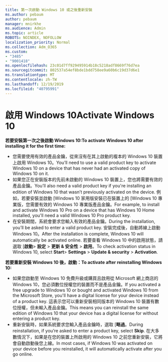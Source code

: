 ```yaml
---
title: 第一次啟動 Windows 10 或之後重新安裝
ms.author: pebaum
author: pebaum
manager: mnirkhe
ms.audience: Admin
ms.topic: article
ROBOTS: NOINDEX, NOFOLLOW
localization_priority: Normal
ms.collection: Adm_O365
ms.custom:
- "3485"
- "9001418"
ms.openlocfilehash: 23c01d7ff929495914b18c5218adf8669f76d7ea
ms.sourcegitcommit: 802537a54ef8bde1bdd758ee9a60b6c19d37d6e1
ms.translationtype: MT
ms.contentlocale: zh-TW
ms.lasthandoff: 12/19/2019
ms.locfileid: "40795991"
---
```

# <a name="activate-windows-10"></a><span data-ttu-id="3ecd9-102">啟用 Windows 10</span><span class="sxs-lookup"><span data-stu-id="3ecd9-102">Activate Windows 10</span></span>

<span data-ttu-id="3ecd9-103">**若要安裝第一次之後啟動 Windows 10:**</span><span class="sxs-lookup"><span data-stu-id="3ecd9-103">**To activate Windows 10 after installing it for the first time:**</span></span>

- <span data-ttu-id="3ecd9-104">您需要使用有效的產品金鑰，從來沒有在其上啟動的複本的 Windows 10 裝置上啟用 Windows 10。</span><span class="sxs-lookup"><span data-stu-id="3ecd9-104">You’ll need to use a valid product key to activate Windows 10 on a device that has never had an activated copy of Windows 10 on it.</span></span>
- <span data-ttu-id="3ecd9-105">如果您正在安裝版本的先前未啟動的 Windows 10 裝置上，您也將需要有效的產品金鑰。</span><span class="sxs-lookup"><span data-stu-id="3ecd9-105">You’ll also need a valid product key if you're installing an edition of Windows 10 that wasn’t previously activated on the device.</span></span> <span data-ttu-id="3ecd9-106">例如，若要安裝並啟動 [Windows 10 家用版安裝已在裝置上的 [Windows 10 專業版，您需要有效的 Windows 10 專業版產品金鑰。</span><span class="sxs-lookup"><span data-stu-id="3ecd9-106">For example, to install and activate Windows 10 Pro on a device that has Windows 10 Home installed, you'll need a valid Windows 10 Pro product key.</span></span>
- <span data-ttu-id="3ecd9-107">在安裝期間，系統會要求您輸入有效的產品金鑰。</span><span class="sxs-lookup"><span data-stu-id="3ecd9-107">During the installation, you’ll be asked to enter a valid product key.</span></span> <span data-ttu-id="3ecd9-108">安裝完成後，自動將線上啟動 Windows 10。</span><span class="sxs-lookup"><span data-stu-id="3ecd9-108">After the installation is complete, Windows 10 will automatically be activated online.</span></span> <span data-ttu-id="3ecd9-109">若要查看 Windows 10 中的啟用狀態，請選取 [**啟動**> **設定** > **更新 & 安全性** > **啟用**。</span><span class="sxs-lookup"><span data-stu-id="3ecd9-109">To check activation status in Windows 10, select **Start**> **Settings** > **Update & security** > **Activation**.</span></span>

<span data-ttu-id="3ecd9-110">**若要重新安裝 Windows 10 後，啟動：**</span><span class="sxs-lookup"><span data-stu-id="3ecd9-110">**To activate after reinstalling Windows 10:**</span></span>

- <span data-ttu-id="3ecd9-111">如果您啟動至 Windows 10 免費升級或購買且啟用從 Microsoft 網上商店的 Windows 10，您必須數位授權您的裝置而不是產品金鑰。</span><span class="sxs-lookup"><span data-stu-id="3ecd9-111">If you activated a free upgrade to Windows 10 or bought and activated Windows 10 from the Microsoft Store, you'll have a digital license for your device instead of a product key.</span></span> <span data-ttu-id="3ecd9-112">這表示您可以重新安裝相同版本的 Windows 10 裝置有數位授權，但未輸入產品金鑰。</span><span class="sxs-lookup"><span data-stu-id="3ecd9-112">This means you can reinstall the same edition of Windows 10 that your device has a digital license for without entering a product key.</span></span>
- <span data-ttu-id="3ecd9-113">重新安裝時，如果系統要求您輸入產品金鑰時，選取 [**略過**。</span><span class="sxs-lookup"><span data-stu-id="3ecd9-113">During reinstallation, if you’re asked to enter a product key, select **Skip**.</span></span> <span data-ttu-id="3ecd9-114">在大多數情況下，如果是在您的裝置上所啟用的 Windows 10 之前您重新安裝，它將會自動啟動後您上線。</span><span class="sxs-lookup"><span data-stu-id="3ecd9-114">In most cases, if Windows 10 was activated on your device before you reinstalled, it will automatically activate after you go online.</span></span>
